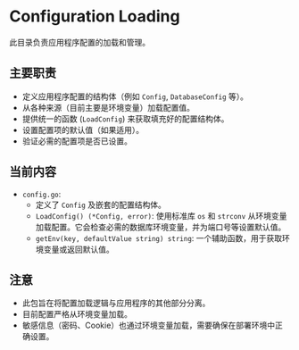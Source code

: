 # Configuration Loading

此目录负责应用程序配置的加载和管理。

## 主要职责

*   定义应用程序配置的结构体（例如 `Config`, `DatabaseConfig` 等）。
*   从各种来源（目前主要是环境变量）加载配置值。
*   提供统一的函数 (`LoadConfig`) 来获取填充好的配置结构体。
*   设置配置项的默认值（如果适用）。
*   验证必需的配置项是否已设置。

## 当前内容

*   `config.go`:
    *   定义了 `Config` 及嵌套的配置结构体。
    *   `LoadConfig() (*Config, error)`: 使用标准库 `os` 和 `strconv` 从环境变量加载配置。它会检查必需的数据库环境变量，并为端口号等设置默认值。
    *   `getEnv(key, defaultValue string) string`: 一个辅助函数，用于获取环境变量或返回默认值。

## 注意

*   此包旨在将配置加载逻辑与应用程序的其他部分分离。
*   目前配置严格从环境变量加载。
*   敏感信息（密码、Cookie）也通过环境变量加载，需要确保在部署环境中正确设置。 